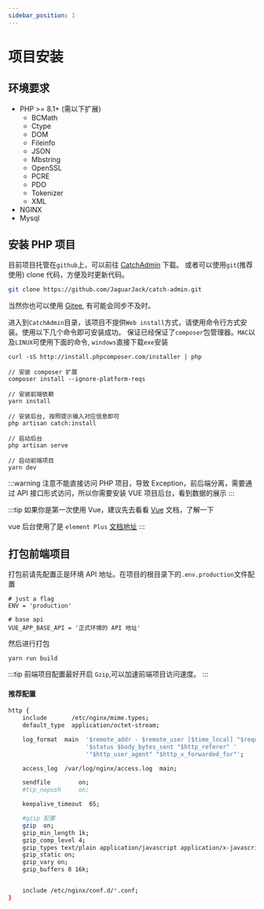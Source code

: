 ```yaml
---
sidebar_position: 1
---
```


# 项目安装

## 环境要求
- PHP >= 8.1+ (需以下扩展)
  - BCMath
  - Ctype
  - DOM
  - Fileinfo
  - JSON
  - Mbstring
  - OpenSSL
  - PCRE
  - PDO
  - Tokenizer
  - XML
- NGINX
- Mysql


## 安装 PHP 项目
目前项目托管在`github`上，可以前往 [CatchAdmin](https://github.com/JaguarJack/catch-admin) 下载。
或者可以使用`git`(推荐使用) clone 代码，方便及时更新代码。
```sh
git clone https://github.com/JaguarJack/catch-admin.git
```
当然你也可以使用 [Gitee](https://gitee.com/jaguarjack/catchAdmin), 有可能会同步不及时。


进入到`CatchAdmin`目录，该项目不提供`Web install`方式，请使用命令行方式安装。使用以下几个命令即可安装成功。
保证已经保证了`composer`包管理器。`MAC`以及`LINUX`可使用下面的命令, `windows`直接下载`exe`安装

```shell
curl -sS http://install.phpcomposer.com/installer | php

// 安装 composer 扩展
composer install --ignore-platform-reqs

// 安装前端依赖
yarn install

// 安装后台, 按照提示输入对应信息即可
php artisan catch:install

// 启动后台
php artisan serve

// 启动前端项目
yarn dev
```
:::warning
注意不能直接访问 PHP 项目，导致 Exception，前后端分离，需要通过 API 接口形式访问，所以你需要安装 VUE 项目后台，看到数据的展示
:::

:::tip
如果你是第一次使用 Vue，建议先去看看 [Vue](https://cn.vuejs.org/) 文档，了解一下

vue 后台使用了是 `element Plus` [文档地址](https://element-plus.org)
:::


## 打包前端项目
打包前请先配置正是环境 API 地址。在项目的根目录下的`.env.production`文件配置
```
# just a flag
ENV = 'production'

# base api
VUE_APP_BASE_API = '正式环境的 API 地址'
```
然后进行打包
```
yarn run build
```
:::tip
前端项目配置最好开启 `Gzip`,可以加速前端项目访问速度。
:::
#### 推荐配置
```sh
http {
    include       /etc/nginx/mime.types;
    default_type  application/octet-stream;

    log_format  main  '$remote_addr - $remote_user [$time_local] "$request" '
                      '$status $body_bytes_sent "$http_referer" '
                      '"$http_user_agent" "$http_x_forwarded_for"';

    access_log  /var/log/nginx/access.log  main;

    sendfile        on;
    #tcp_nopush     on;

    keepalive_timeout  65;

    #gzip 配置
    gzip  on;
    gzip_min_length 1k;
    gzip_comp_level 4;
    gzip_types text/plain application/javascript application/x-javascript text/css application/xml text/javascript ;
    gzip_static on;
    gzip_vary on;
    gzip_buffers 8 16k;


    include /etc/nginx/conf.d/*.conf;
}
```